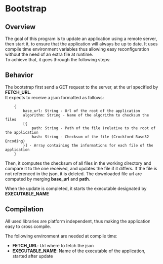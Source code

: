 <h1>Bootstrap</h1>
<h2>Overview</h2>
<p>
    The goal of this program is to update an application using a remote server, then start it, to ensure that the application will always be up to date.
    It uses compile time environment variables thus allowing easy reconfiguration without the need of an extra file at runtime.<br> 
    To achieve that, it goes through the following steps:
</p>
<h2>Behavior</h2>
<p>
The bootstrap first send a GET request to the server, at the url specified by <strong>FETCH_URL</strong>. <br>
It expects to receive a json formatted as follows:

```
    {
        base_url: String - Url of the root of the application
        algorithm: String - Name of the algorithm to checksum the files
        [{
            path: String - Path of the file (relative to the root of the application
            hash: String - Checksum of the file (Crockford Base32 Encoding)
        }] - Array containing the informations for each file of the application
    }
```
</p>
<p>
Then, it computes the checksum of all files in the working directory and compare it to the one received, and updates the file if it differs. If the file is not referenced in the json, it is deleted.
The downloaded file url are computed by merging <strong>base_url</strong> and <strong>path</strong>.
</p>
<p>
When the update is completed, it starts the executable designated by <strong>EXECUTABLE_NAME</strong> 
</p>
<h2>Compilation</h2>
<p>
All used libraries are platform independent, thus making the application easy to cross compile.

The following environment are needed at compile time:
</p>
<ul>
<li><strong>FETCH_URL</strong>: Url where to fetch the json</li>
<li><strong>EXECUTABLE_NAME</strong>: Name of the executable of the application, started after update</li>
</ul>
